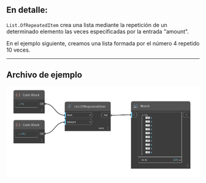 ## En detalle:
`List.OfRepeatedItem` crea una lista mediante la repetición de un determinado elemento las veces especificadas por la entrada "amount".

En el ejemplo siguiente, creamos una lista formada por el número 4 repetido 10 veces.



___
## Archivo de ejemplo

![List.OfRepeatedItem](./DSCore.List.OfRepeatedItem_img.jpg)
